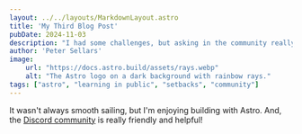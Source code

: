 ```yaml
---
layout: ../../layouts/MarkdownLayout.astro
title: 'My Third Blog Post'
pubDate: 2024-11-03
description: "I had some challenges, but asking in the community really helped!"
author: 'Peter Sellars'
image:
    url: "https://docs.astro.build/assets/rays.webp"
    alt: "The Astro logo on a dark background with rainbow rays."
tags: ["astro", "learning in public", "setbacks", "community"]
---
```

It wasn't always smooth sailing, but I'm enjoying building with Astro. And, the [Discord community](https://astro.build/chat) is really friendly and helpful!